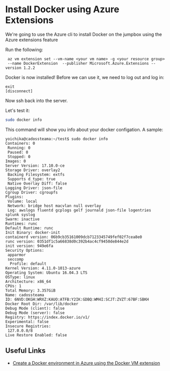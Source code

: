 # Install Docker using Azure Extensions
We're going to use the Azure cli to install Docker on the jumpbox using the Azure extensions feature

Run the following:
```
 az vm extension set --vm-name <your vm name> -g <your resource group>
 --name DockerExtension  --publisher Microsoft.Azure.Extensions --version 1.2.2
 ```

Docker is now installed!  Before we can use it, we need to log out and log in:

```
exit
[disconnect]
```

Now ssh back into the server.

Let's test it:
```bash
sudo docker info
```
This command will show you info about your docker configation.  A sample:
```
yoichika@cadossteama:~/test$ sudo docker info
Containers: 0
 Running: 0
 Paused: 0
 Stopped: 0
Images: 0
Server Version: 17.10.0-ce
Storage Driver: overlay2
 Backing Filesystem: extfs
 Supports d_type: true
 Native Overlay Diff: false
Logging Driver: json-file
Cgroup Driver: cgroupfs
Plugins:
 Volume: local
 Network: bridge host macvlan null overlay
 Log: awslogs fluentd gcplogs gelf journald json-file logentries splunk syslog
Swarm: inactive
Runtimes: runc
Default Runtime: runc
Init Binary: docker-init
containerd version: 06b9cb35161009dcb7123345749fef02f7cea8e0
runc version: 0351df1c5a66838d0c392b4ac4cf9450de844e2d
init version: 949e6fa
Security Options:
 apparmor
 seccomp
  Profile: default
Kernel Version: 4.11.0-1013-azure
Operating System: Ubuntu 16.04.3 LTS
OSType: linux
Architecture: x86_64
CPUs: 1
Total Memory: 3.357GiB
Name: cadossteama
ID: 6NVD:OKGH:WRXZ:KAUO:ATFB:Y2IK:GDBQ:WM4I:SCJT:ZVZT:67BF:SBKH
Docker Root Dir: /var/lib/docker
Debug Mode (client): false
Debug Mode (server): false
Registry: https://index.docker.io/v1/
Experimental: false
Insecure Registries:
 127.0.0.0/8
Live Restore Enabled: false
```

## Useful Links
- [Create a Docker environment in Azure using the Docker VM extension](https://docs.microsoft.com/en-us/azure/virtual-machines/linux/dockerextension)
